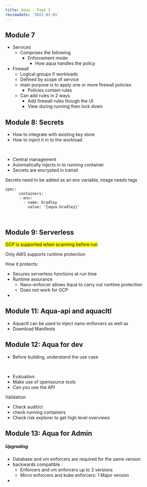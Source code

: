```yaml
---
title: Aqua - Page 2
reviewdate: '2022-01-01'
---
```



<h2 id="bkmrk-module-7">Module 7</h2>
<ul id="bkmrk-services-comprises-o">
<li>Services
<ul>
<li>Comprises the following
<ul>
<li>Enforcement mode:
<ul>
<li>How aqua handles the policy </li>
</ul>
</li>
</ul>
</li>
</ul>
</li>
<li>Firewall 
<ul>
<li>Logical groups if workloads</li>
<li>Defined by scope of service</li>
<li>main purpose is to apply one or more firewall policies
<ul>
<li>Policies contain rules</li>
</ul>
</li>
<li>Can add rules in 2 ways
<ul>
<li>Add firewall rules though the UI</li>
<li>View during running then lock down</li>
</ul>
</li>
</ul>
</li>
</ul>
<h2 id="bkmrk-module-8%3A-secrets">Module 8: Secrets</h2>
<ul id="bkmrk-how-to-integrate-wit">
<li>How to integrate with existing key store</li>
<li>How to inject it in to the workload</li>
</ul>
<p id="bkmrk-%C2%A0"> </p>
<ul id="bkmrk-central-management%C2%A0-">
<li>Central management </li>
<li>Automatically injects in to running container</li>
<li>Secrets are encrypted in transit</li>
</ul>
<p id="bkmrk-secrets-need-to-be-a">Secrets need to be added as an env variable, image needs tags</p>
<pre id="bkmrk-spec%3A-containers%3A---"><code class="language-">spec:
      containers:
      - env:
        - name: bradley
          value: '{aqua.bradley}'</code></pre>
<p id="bkmrk-%C2%A0-0"> </p>
<h2 id="bkmrk-module-9%3A-serverless">Module 9: Serverless</h2>
<p id="bkmrk-gcp-is-supported-whe"><span style="background-color: #ffff00;">GCP is supported when scanning before run</span></p>
<p id="bkmrk-only-aws-supports-ru">Only AWS supports runtime protection</p>
<p id="bkmrk-how-it-potects%3A">How it protects:</p>
<ul id="bkmrk-secures-serverless-f">
<li>Secures serverless functions at run time</li>
<li>Runtime assurance
<ul>
<li>Nano-enforcer allows Aqua to carry out runtime protection</li>
<li>Does not work for GCP</li>
</ul>
</li>
<li> </li>
</ul>
<h2 id="bkmrk-%C2%A0-1">Module 11: Aqua-api and aquacltl</h2>
<ul id="bkmrk-aquactl-can-be-used-">
<li>Aquactl can be used to inject nano-enforcers as well as</li>
<li>Download Manifests </li>
</ul>
<h2 id="bkmrk-module-12%3A-aqua-for-">Module 12: Aqua for dev</h2>
<ul id="bkmrk-before-building%2C-und">
<li>Before building, understand the use case</li>
</ul>
<p id="bkmrk-%C2%A0-2"> </p>
<ul id="bkmrk-evaluation%3A-make-use">
<li>Evaluation:</li>
<li>Make use of opensource tools</li>
<li>Can you use the API</li>
</ul>
<p id="bkmrk-validation">Validation</p>
<ul id="bkmrk-check-audit%2Fci-check">
<li>Check audit/ci</li>
<li>check running containers</li>
<li>Check risk explorer to get high level overviews </li>
</ul>
<h2 id="bkmrk-module-13%3A-aqua-for-">Module 13: Aqua for Admin</h2>
<h5 id="bkmrk-upgrading">Upgrading</h5>
<ul id="bkmrk-database-and-vm-enfo">
<li>Database and vm enforcers are required for the same version</li>
<li>backwards compatible :
<ul>
<li>Enforcers and vm enforcers up to 2 versions</li>
<li>Micro enforcers and kube enforcers: 1 Major version</li>
</ul>
</li>
<li> </li>
</ul>
<p id="bkmrk-%C2%A0-3"> </p>
<p id="bkmrk-%C2%A0-4"> </p>
<p id="bkmrk-%C2%A0-5"> </p>
<p id="bkmrk-%C2%A0-6"> </p>
<p id="bkmrk-%C2%A0-7"> </p>
